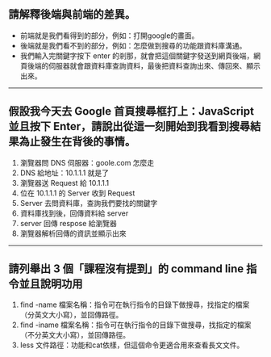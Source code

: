 ## 請解釋後端與前端的差異。
- 前端就是我們看得到的部分，例如：打開google的畫面。
- 後端就是我們看不到的部分，例如：怎麼做到搜尋的功能跟資料庫溝通。
- 我們輸入完關鍵字按下 enter 的剎那，就會把這個關鍵字發送到網頁後端，網頁後端的伺服器就會跟資料庫查詢資料，最後把資料查詢出來、傳回來、顯示出來。
---
## 假設我今天去 Google 首頁搜尋框打上：JavaScript 並且按下 Enter，請說出從這一刻開始到我看到搜尋結果為止發生在背後的事情。
1. 瀏覽器問 DNS 伺服器：goole.com 怎麼走
2. DNS 給地址：10.1.1.1 就是了
3. 瀏覽器送 Request 給 10.1.1.1 
4. 位在 10.1.1.1 的 Server 收到 Request
5. Server 去問資料庫，查詢我們要找的關鍵字
6. 資料庫找到後，回傳資料給 server
7. server 回傳 respose 給瀏覽器
8. 瀏覽器解析回傳的資訊並顯示出來
---

## 請列舉出 3 個「課程沒有提到」的 command line 指令並且說明功用
1. find -name 檔案名稱：指令可在執行指令的目錄下做搜尋，找指定的檔案（分英文大小寫），並回傳路徑。
2. find -iname 檔案名稱：指令可在執行指令的目錄下做搜尋，找指定的檔案（不分英文大小寫），並回傳路徑。
3. less 文件路徑：功能和cat依樣，但這個命令更適合用來查看長文文件。